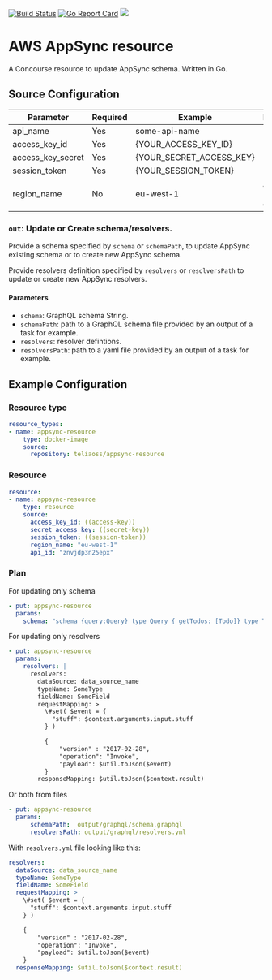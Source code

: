 [![Build Status](https://travis-ci.org/telia-oss/appsync-resource.svg?branch=master)](https://travis-ci.org/telia-oss/appsync-resource)
[![Go Report Card](https://goreportcard.com/badge/github.com/telia-oss/appsync-resource)](https://goreportcard.com/report/github.com/telia-oss/appsync-resource)
![](https://img.shields.io/maintenance/yes/2018.svg)


# AWS AppSync resource

A Concourse resource to update AppSync schema. Written in Go.

## Source Configuration

| Parameter          | Required      | Example                  | Description
| ------------------ | ------------- | -------------            | ------------------------------ |
| api_name           | Yes           | some-api-name            |                                |
| access_key_id      | Yes           | {YOUR_ACCESS_KEY_ID}     |                                |
| access_key_secret  | Yes           | {YOUR_SECRET_ACCESS_KEY} |                                |
| session_token      | Yes           | {YOUR_SESSION_TOKEN}     |                                |
| region_name        | No            | eu-west-1                | AWS region DEFAULT: eu-west-1  |

### `out`: Update or Create schema/resolvers.

Provide a schema specified by `schema` or `schemaPath`, to update AppSync existing schema or to create new AppSync schema.

Provide resolvers definition specified by `resolvers` or `resolversPath` to update or create new AppSync resolvers.

#### Parameters

* `schema`: GraphQL schema String.
* `schemaPath`: path to a GraphQL schema file provided by an output of a task for example.
* `resolvers`: resolver defintions.
* `resolversPath`: path to a yaml file provided by an output of a task for example.

## Example Configuration

### Resource type

``` yaml
resource_types:
- name: appsync-resource
    type: docker-image
    source:
      repository: teliaoss/appsync-resource
```

### Resource

``` yaml
resource:
- name: appsync-resource
    type: resource
    source:
      access_key_id: ((access-key))
      secret_access_key: ((secret-key))
      session_token: ((session-token))
      region_name: "eu-west-1"
      api_id: "znvjdp3n25epx"
```

### Plan

For updating only schema
``` yaml
- put: appsync-resource
  params: 
    schema: "schema {query:Query} type Query { getTodos: [Todo]} type Todo { id: ID! name: String description: Int priority: Int}"
```

For updating only resolvers
``` yaml
- put: appsync-resource
  params: 
    resolvers: |
      resolvers:
        dataSource: data_source_name
        typeName: SomeType
        fieldName: SomeField
        requestMapping: >
          \#set( $event = {
            "stuff": $context.arguments.input.stuff
          } )

          {
              "version" : "2017-02-28",
              "operation": "Invoke",
              "payload": $util.toJson($event)
          }
        responseMapping: $util.toJson($context.result)
```

Or both from files
``` yaml
- put: appsync-resource
  params:
      schemaPath:  output/graphql/schema.graphql
      resolversPath: output/graphql/resolvers.yml
```

With `resolvers.yml` file looking like this:

``` yaml
resolvers:
  dataSource: data_source_name
  typeName: SomeType
  fieldName: SomeField
  requestMapping: >
    \#set( $event = {
      "stuff": $context.arguments.input.stuff
    } )

    {
        "version" : "2017-02-28",
        "operation": "Invoke",
        "payload": $util.toJson($event)
    }
  responseMapping: $util.toJson($context.result)
```